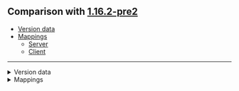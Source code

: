 ## Comparison with [1.16.2-pre2](https://github.com/PixiGeko/Minecraft-generated-data/tree/1.16.2-pre2)

- [Version data](#version-data)
- [Mappings](#mappings)
  - [Server](#server)
  - [Client](#client)

<hr/>
<details><summary>Version data</summary>
<table><tr><th></th><th align="left">1.16.2-pre2</th><th>1.16.2-pre3</th></tr><tr><td>World version</td><td><code>2574</code></td><td><code>2575</code></td></tr><tr><td>Protocol version</td><td><code>746</code></td><td><code>748</code></td></tr></table>
</details>
<details><summary>Mappings</summary>
<h2>Server</h2>

<details>
<summary>
Changes
</summary>

```
XXX.minecraft.server.MinecraftServer +9M -11M
```
```
XXX.world.entity.Entity +1M
```
```
XXX.entity.animal.Wolf +1M
```
```
XXX.entity.decoration.ArmorStand +2M | +2P
```
```
XXX.world.level.Level +1M -2M | -1P
```
```
XXX.level.levelgen.DebugLevelSource +3M -3M | +1P -1P
```

</details>




















































































































































































































































































































































































































































































<details>
<summary>
net.minecraft.server.MinecraftServer
</summary>

```diff
- boolean lambda$getSelectedPacks$11(Collection,String)
+ boolean lambda$getSelectedPacks$13(Collection,String)
- boolean lambda$setInitialSpawn$2(Biome)
+ boolean lambda$setInitialSpawn$4(Biome)
- boolean lambda$waitUntilNextTick$3()
+ boolean lambda$waitUntilNextTick$5()
+ CompletionStage lambda$reloadResources$11(ImmutableList)
- CompletionStage lambda$reloadResources$9(ImmutableList)
+ IllegalStateException lambda$createLevels$2(DimensionType)
+ IllegalStateException lambda$createLevels$3(DimensionType)
+ ImmutableList lambda$reloadResources$10(Collection)
- ImmutableList lambda$reloadResources$8(Collection)
- String lambda$fillReport$5()
- String lambda$fillReport$6()
+ String lambda$fillReport$8()
+ String lambda$fillReport$9()
- String lambda$tickChildren$4(ServerLevel)
+ String lambda$tickChildren$6(ServerLevel)
- void lambda$reloadResources$10(Collection,ServerResources)
+ void lambda$reloadResources$12(Collection,ServerResources)
```

</details>
















































































































































































































































































































































<details>
<summary>
net.minecraft.world.entity.Entity
</summary>

```diff
- Vec3 getLightProbePosition(float)
```

</details>
















































































































































































































<details>
<summary>
net.minecraft.world.entity.animal.Wolf
</summary>

```diff
- void cancelShake()
```

</details>























<details>
<summary>
net.minecraft.world.entity.decoration.ArmorStand
</summary>

```diff
- EntityDimensions getDimensionsMarker(boolean)
- Vec3 getLightProbePosition(float)
```

</details>






















































































































































































































































































































<details>
<summary>
net.minecraft.world.level.Level
</summary>

```diff
+ ResourceKey dimensionTypeKey()
- void <init>(WritableLevelData,ResourceKey,DimensionType,Supplier,boolean,boolean,long)
+ void <init>(WritableLevelData,ResourceKey,ResourceKey,DimensionType,Supplier,boolean,boolean,long)
```

</details>

























































































































































































































































































<details>
<summary>
net.minecraft.world.level.levelgen.DebugLevelSource
</summary>

```diff
+ DebugLevelSource lambda$static$0()
- Registry biomes()
- Stream lambda$static$0(Block)
+ Stream lambda$static$1(Block)
+ void <init>()
- void <init>(Registry)
```

</details>








































































































































































































































































































































































































































































<h2>Client</h2>

<details>
<summary>
Changes
</summary>

```
XXX.mojang.realmsclient.RealmsMainScreen$5 +1M -1M
```
```
XXX.client.multiplayer.ClientPacketListener +10M -9M
```
```
XXX.minecraft.server.MinecraftServer +9M -11M
```
```
XXX.world.entity.Entity +1M
```
```
XXX.entity.animal.Wolf +1M
```
```
XXX.entity.decoration.ArmorStand +2M | +2P
```
```
XXX.world.level.Level +1M -2M | -1P
```
```
XXX.level.levelgen.DebugLevelSource +3M -3M | +1P -1P
```

</details>































































<details>
<summary>
com.mojang.realmsclient.RealmsMainScreen$5
</summary>

```diff
+ boolean lambda$run$0(RealmsMainScreen$Entry)
- void lambda$run$0(RealmsServer)
```

</details>






















































































































































































































































































































































































































































<details>
<summary>
net.minecraft.client.multiplayer.ClientPacketListener
</summary>

```diff
+ void lambda$downloadCallback$6()
- void lambda$downloadCallback$7()
+ Void lambda$downloadCallback$7(Throwable)
- Void lambda$downloadCallback$8(Throwable)
+ void lambda$handleAddOrRemoveRecipes$2(ClientRecipeBook,Recipe)
- void lambda$handleAddOrRemoveRecipes$3(ClientRecipeBook,Recipe)
+ void lambda$handleAddOrRemoveRecipes$3(ClientRecipeBook,RecipeCollection)
- void lambda$handleAddOrRemoveRecipes$4(ClientRecipeBook,RecipeCollection)
- void lambda$handleChunkBlocksUpdate$0(int,BlockPos,BlockState)
+ void lambda$handleGameEvent$1()
- void lambda$handleGameEvent$2()
+ void lambda$handlePlaceRecipe$8(AbstractContainerMenu,Recipe)
- void lambda$handlePlaceRecipe$9(AbstractContainerMenu,Recipe)
+ void lambda$handleResourcePack$5(String,String)
- void lambda$handleResourcePack$6(String,String)
+ void lambda$handleSetEquipment$0(Entity,Pair)
- void lambda$handleSetEquipment$1(Entity,Pair)
+ void lambda$null$4(String,String,boolean)
- void lambda$null$5(String,String,boolean)
```

</details>





































































































































































































































































































































































































































































































































































































































































































































































<details>
<summary>
net.minecraft.server.MinecraftServer
</summary>

```diff
- boolean lambda$getSelectedPacks$11(Collection,String)
+ boolean lambda$getSelectedPacks$13(Collection,String)
- boolean lambda$setInitialSpawn$2(Biome)
+ boolean lambda$setInitialSpawn$4(Biome)
- boolean lambda$waitUntilNextTick$3()
+ boolean lambda$waitUntilNextTick$5()
+ CompletionStage lambda$reloadResources$11(ImmutableList)
- CompletionStage lambda$reloadResources$9(ImmutableList)
+ IllegalStateException lambda$createLevels$2(DimensionType)
+ IllegalStateException lambda$createLevels$3(DimensionType)
+ ImmutableList lambda$reloadResources$10(Collection)
- ImmutableList lambda$reloadResources$8(Collection)
- String lambda$fillReport$5()
- String lambda$fillReport$6()
+ String lambda$fillReport$8()
+ String lambda$fillReport$9()
- String lambda$tickChildren$4(ServerLevel)
+ String lambda$tickChildren$6(ServerLevel)
- void lambda$reloadResources$10(Collection,ServerResources)
+ void lambda$reloadResources$12(Collection,ServerResources)
```

</details>
















































































































































































































































































































































<details>
<summary>
net.minecraft.world.entity.Entity
</summary>

```diff
- Vec3 getLightProbePosition(float)
```

</details>
















































































































































































































<details>
<summary>
net.minecraft.world.entity.animal.Wolf
</summary>

```diff
- void cancelShake()
```

</details>























<details>
<summary>
net.minecraft.world.entity.decoration.ArmorStand
</summary>

```diff
- EntityDimensions getDimensionsMarker(boolean)
- Vec3 getLightProbePosition(float)
```

</details>






















































































































































































































































































































<details>
<summary>
net.minecraft.world.level.Level
</summary>

```diff
+ ResourceKey dimensionTypeKey()
- void <init>(WritableLevelData,ResourceKey,DimensionType,Supplier,boolean,boolean,long)
+ void <init>(WritableLevelData,ResourceKey,ResourceKey,DimensionType,Supplier,boolean,boolean,long)
```

</details>

























































































































































































































































































<details>
<summary>
net.minecraft.world.level.levelgen.DebugLevelSource
</summary>

```diff
+ DebugLevelSource lambda$static$0()
- Registry biomes()
- Stream lambda$static$0(Block)
+ Stream lambda$static$1(Block)
+ void <init>()
- void <init>(Registry)
```

</details>
</details>